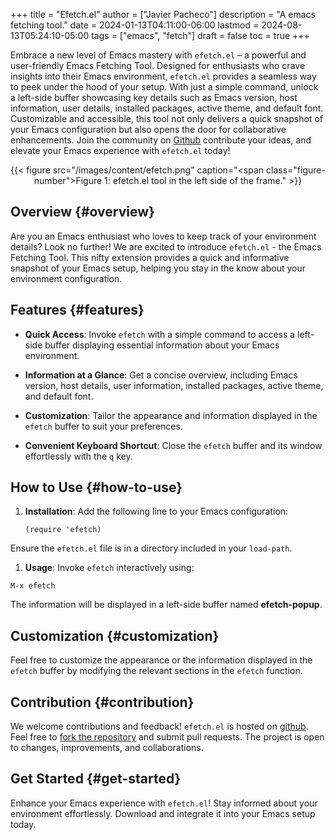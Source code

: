 +++
title = "Efetch.el"
author = ["Javier Pacheco"]
description = "A emacs fetching tool."
date = 2024-01-13T04:11:00-06:00
lastmod = 2024-08-13T05:24:10-05:00
tags = ["emacs", "fetch"]
draft = false
toc = true
+++

<div class="PREVIEW">

Embrace a new level of Emacs mastery with `efetch.el` – a powerful and user-friendly Emacs Fetching Tool. Designed for enthusiasts who crave insights into their Emacs environment, `efetch.el` provides a seamless way to peek under the hood of your setup. With just a simple command, unlock a left-side buffer showcasing key details such as Emacs version, host information, user details, installed packages, active theme, and default font. Customizable and accessible, this tool not only delivers a quick snapshot of your Emacs configuration but also opens the door for collaborative enhancements. Join the community on [Github](https://github.com/jpachecoxyz/efetch.el) contribute your ideas, and elevate your Emacs experience with `efetch.el` today!

</div>

<style>.org-center { margin-left: auto; margin-right: auto; text-align: center; }</style>

<div class="org-center">

{{< figure src="/images/content/efetch.png" caption="<span class=\"figure-number\">Figure 1: </span>efetch.el tool in the left side of the frame." >}}

</div>


## Overview {#overview}

Are you an Emacs enthusiast who loves to keep track of your environment details? Look no further! We are excited to introduce `efetch.el` - the Emacs Fetching Tool. This nifty extension provides a quick and informative snapshot of your Emacs setup, helping you stay in the know about your environment configuration.


## Features {#features}

-   ****Quick Access****: Invoke `efetch` with a simple command to access a left-side buffer displaying essential information about your Emacs environment.

-   ****Information at a Glance****: Get a concise overview, including Emacs version, host details, user information, installed packages, active theme, and default font.

-   ****Customization****: Tailor the appearance and information displayed in the `efetch` buffer to suit your preferences.

-   ****Convenient Keyboard Shortcut****: Close the `efetch` buffer and its window effortlessly with the `q` key.


## How to Use {#how-to-use}

1.  ****Installation****: Add the following line to your Emacs configuration:
    ```emacs-lisp
    (require 'efetch)
    ```

Ensure the `efetch.el` file is in a directory included in your `load-path`.

1.  ****Usage****: Invoke `efetch` interactively using:

<!--listend-->

```text
M-x efetch
```

The information will be displayed in a left-side buffer named **efetch-popup**.


## Customization {#customization}

Feel free to customize the appearance or the information displayed in the `efetch` buffer by modifying the relevant sections in the `efetch` function.


## Contribution {#contribution}

We welcome contributions and feedback! `efetch.el` is hosted on [github](https://github.com/engjpacheco/efetch.el). Feel free to [fork the repository](https://github.com/engjpacheco/efetch.el/fork) and submit pull requests.
The project is open to changes, improvements, and collaborations.


## Get Started {#get-started}

Enhance your Emacs experience with `efetch.el`! Stay informed about your environment effortlessly. Download and integrate it into your Emacs setup today.
